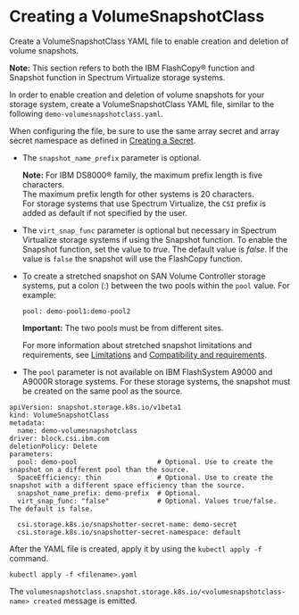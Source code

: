 # Creating a VolumeSnapshotClass

Create a VolumeSnapshotClass YAML file to enable creation and deletion of volume snapshots.

**Note:** This section refers to both the IBM FlashCopy® function and Snapshot function in Spectrum Virtualize storage systems.

In order to enable creation and deletion of volume snapshots for your storage system, create a VolumeSnapshotClass YAML file, similar to the following `demo-volumesnapshotclass.yaml`.

When configuring the file, be sure to use the same array secret and array secret namespace as defined in [Creating a Secret](creating_secret.md).

-   The `snapshot_name_prefix` parameter is optional.

    **Note:** For IBM DS8000® family, the maximum prefix length is five characters.<br/>The maximum prefix length for other systems is 20 characters.<br/>For storage systems that use Spectrum Virtualize, the `CSI` prefix is added as default if not specified by the user.

- The `virt_snap_func` parameter is optional but necessary in Spectrum Virtualize storage systems if using the Snapshot function. To enable the Snapshot function, set the value to _true_. The default value is _false_. If the value is `false` the snapshot will use the FlashCopy function.
    
- To create a stretched snapshot on SAN Volume Controller storage systems, put a colon (:) between the two pools within the `pool` value. For example:
  
  ```
  pool: demo-pool1:demo-pool2 
  ```
   **Important:** The two pools must be from different sites.

   For more information about stretched snapshot limitations and requirements, see [Limitations](../release_notes/limitations.md) and [Compatibility and requirements](../installation/install_compatibility_requirements.md).

-   The `pool` parameter is not available on IBM FlashSystem A9000 and A9000R storage systems. For these storage systems, the snapshot must be created on the same pool as the source.

```
apiVersion: snapshot.storage.k8s.io/v1beta1
kind: VolumeSnapshotClass
metadata:
  name: demo-volumesnapshotclass
driver: block.csi.ibm.com
deletionPolicy: Delete
parameters:
  pool: demo-pool                    # Optional. Use to create the snapshot on a different pool than the source.
  SpaceEfficiency: thin              # Optional. Use to create the snapshot with a different space efficiency than the source.
  snapshot_name_prefix: demo-prefix  # Optional.
  virt_snap_func: "false"            # Optional. Values true/false. The default is false.

  csi.storage.k8s.io/snapshotter-secret-name: demo-secret
  csi.storage.k8s.io/snapshotter-secret-namespace: default
```

After the YAML file is created, apply it by using the `kubectl apply -f` command.

```
kubectl apply -f <filename>.yaml
```
 The `volumesnapshotclass.snapshot.storage.k8s.io/<volumesnapshotclass-name> created` message is emitted.